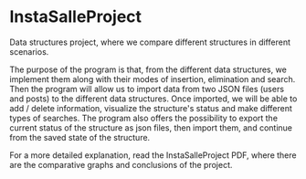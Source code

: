 # InstaSalleProject

Data structures project, where we compare different structures in different scenarios.

The purpose of the program is that, from the different data structures, we implement them along with their modes of insertion, elimination and search. Then the program will allow us to import data from two JSON files (users and posts) to the different data structures. Once imported, we will be able to add / delete information, visualize the structure's status and make different types of searches. The program also offers the possibility to export the current status of the structure as json files, then import them, and continue from the saved state of the structure.

For a more detailed explanation, read the InstaSalleProject PDF, where there are the comparative graphs and conclusions of the project.
